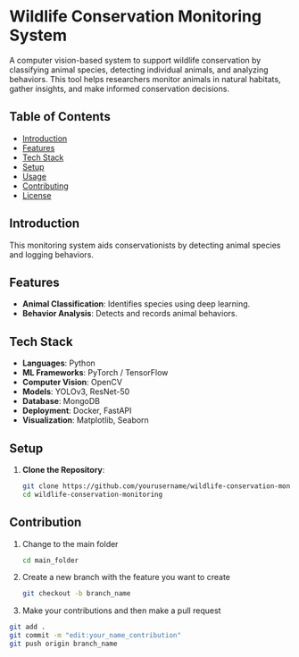 # Wildlife Conservation Monitoring System

A computer vision-based system to support wildlife conservation by classifying animal species, detecting individual animals, and analyzing behaviors. This tool helps researchers monitor animals in natural habitats, gather insights, and make informed conservation decisions.

## Table of Contents

- [Introduction](#introduction)
- [Features](#features)
- [Tech Stack](#tech-stack)
- [Setup](#setup)
- [Usage](#usage)
- [Contributing](#contributing)
- [License](#license)

## Introduction

This monitoring system aids conservationists by detecting animal species and logging behaviors.

## Features

- **Animal Classification**: Identifies species using deep learning.
- **Behavior Analysis**: Detects and records animal behaviors.

## Tech Stack

- **Languages**: Python
- **ML Frameworks**: PyTorch / TensorFlow
- **Computer Vision**: OpenCV
- **Models**: YOLOv3, ResNet-50
- **Database**: MongoDB
- **Deployment**: Docker, FastAPI
- **Visualization**: Matplotlib, Seaborn

## Setup

1. **Clone the Repository**:
   ```bash
   git clone https://github.com/yourusername/wildlife-conservation-monitoring.git
   cd wildlife-conservation-monitoring
## Contribution

1. Change to the main folder
   ```bash
   cd main_folder
2. Create a new branch with the feature you want to create
   ```bash
   git checkout -b branch_name
3. Make your contributions and then make a pull request
``` bash
git add .
git commit -m "edit:your_name_contribution"
git push origin branch_name
